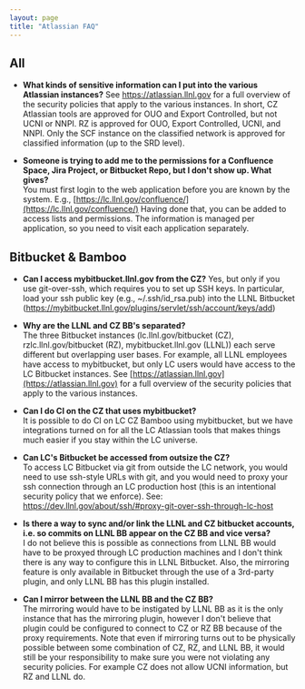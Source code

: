 ```yaml
---
layout: page
title: "Atlassian FAQ"
---
```


## All

* **What kinds of sensitive information can I put into the various Atlassian instances?**
See https://atlassian.llnl.gov for a full overview of the security policies that apply to the various instances. In short, CZ Atlassian tools are approved for OUO and Export Controlled, but not UCNI or NNPI. RZ is approved for OUO, Export Controlled, UCNI, and NNPI. Only the SCF instance on the classified network is approved for classified information (up to the SRD level).

* **Someone is trying to add me to the permissions for a Confluence Space, Jira Project, or Bitbucket Repo, but I don't show up. What gives?**  
You must first login to the web application before you are known by the system. E.g., [https://lc.llnl.gov/confluence/](https://lc.llnl.gov/confluence/) Having done that, you can be added to access lists and permissions. The information is managed per application, so you need to visit each application separately.

## Bitbucket & Bamboo

* **Can I access mybitbucket.llnl.gov from the CZ?**
Yes, but only if you use git-over-ssh, which requires you to set up SSH keys. In particular, load your ssh public key (e.g., ~/.ssh/id_rsa.pub) into the LLNL Bitbucket (https://mybitbucket.llnl.gov/plugins/servlet/ssh/account/keys/add)

* **Why are the LLNL and CZ BB's separated?**  
The three Bitbucket instances (lc.llnl.gov/bitbucket (CZ), rzlc.llnl.gov/bitbucket (RZ), mybitbucket.llnl.gov (LLNL)) each serve different but overlapping user bases. For example, all LLNL employees have access to mybitbucket, but only LC users would have access to the LC Bitbucket instances. See [https://atlassian.llnl.gov](https://atlassian.llnl.gov) for a full overview of the security policies that apply to the various instances.

* **Can I do CI on the CZ that uses mybitbucket?**  
It is possible to do CI on LC CZ Bamboo using mybitbucket, but we have integrations turned on for all the LC Atlassian tools that makes things much easier if you stay within the LC universe.

* **Can LC's Bitbucket be accessed from outsize the CZ?**  
To access LC Bitbucket via git from outside the LC network, you would need to use ssh-style URLs with git, and you would need to proxy your ssh connection through an LC production host (this is an intentional security policy that we enforce).
See: https://dev.llnl.gov/about/ssh/#proxy-git-over-ssh-through-lc-host

* **Is there a way to sync and/or link the LLNL and CZ bitbucket accounts, i.e. so commits on LLNL BB appear on the CZ BB and vice versa?**  
I do not believe this is possible as connections from LLNL BB would have to be proxyed through LC production machines and I don't think there is any way to configure this in LLNL Bitbucket. Also, the mirroring feature is only available in Bitbucket through the use of a 3rd-party plugin, and only LLNL BB has this plugin installed.

* **Can I mirror between the LLNL BB and the CZ BB?**  
The mirroring would have to be instigated by LLNL BB as it is the only instance that has the mirroring plugin, however I don't believe that plugin could be configured to connect to CZ or RZ BB because of the proxy requirements.  Note that even if mirroring turns out to be physically possible between some combination of CZ, RZ, and LLNL BB, it would still be your responsibility to make sure you were not violating any security policies. For example CZ does not allow UCNI information, but RZ and LLNL do. 
